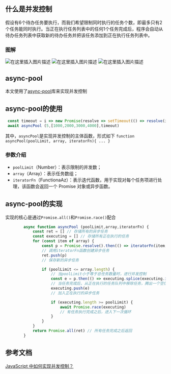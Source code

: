 ## 什么是并发控制
假设有6个待办任务要执行，而我们希望限制同时执行的任务个数，即最多只有2个任务能同时执行。当正在执行任务列表中的任何1个任务完成后，程序会自动从待办任务列表中获取新的待办任务并把该任务添加到正在执行任务列表中。

### 图解
![在这里插入图片描述](https://img-blog.csdnimg.cn/920c2de4e95e432fad15c1e0dc2ba483.png)
![在这里插入图片描述](https://img-blog.csdnimg.cn/e9a6f24f21c54df7bfc16c73ab25d584.png)
![在这里插入图片描述](https://img-blog.csdnimg.cn/59c52d491da940d9bc881db5c01f2a16.png)


## async-pool
本文使用了[async-pool](https://github.com/rxaviers/async-pool)库来实现并发控制

## async-pool的使用

```javascript
 const timeout = i => new Promise(resolve => setTimeout(() => resolve(i), i))
 await asyncPool (5,[1000,2000,3000,4000],timeout)
```

其中，`asyncPool`是实现并发控制的主体函数，形式如下
`function asyncPool(poolLimit, array, iteratorFn){ ... }`

### 参数介绍

- `poolLimit`（Number）：表示限制的并发数；
- `array`（Array）：表示任务数组；
- `iteratorFn`（FunctionaAz）：表示迭代函数，用于实现对每个任务项进行处理，该函数会返回一个 Promise 对象或异步函数。

## async-pool的实现
实现的核心是通过`Promise.all()`和`Promise.race()`配合

```javascript
        async function asyncPool (poolLimit,array,iteratorFn) {
            const ret = [] // 存储所有的异步任务
            const executing = [] // 存储所有正在执行的任务
            for (const item of array) {
                const p = Promise.resolve().then(() => iteratorFn(item,array)) 
                // 调用iteratorFn函数创建异步任务
                ret.push(p)
                // 保存新的异步任务

                if (poolLimit <= array.length) {
                    // 当poolLimit小于等于总任务数量时，进行并发控制
                    const e = p.then(() => executing.splice(executing.indexOf(e),1))
                    // 当任务完成后，从正在执行的任务队列中移除任务，腾出一个空位
                    executing.push(e)
                    // 加入正在执行的异步任务

                    if (executing.length >= poolLimit) {
                        await Promise.race(executing)   
                        // 有任务执行完成之后，进入下一次循环
                    }
                }
            }
            return Promise.all(ret) // 所有任务完成之后返回
        }
```


## 参考文档
[JavaScript 中如何实现并发控制？](https://juejin.cn/post/6976028030770610213)